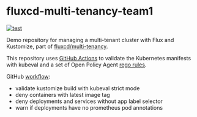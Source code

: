 # fluxcd-multi-tenancy-team1 

[![test](https://github.com/fluxcd/multi-tenancy-team1/workflows/test/badge.svg)](https://github.com/fluxcd/multi-tenancy-team1/blob/master/.github/workflows/test.yml)

Demo repository for managing a multi-tenant cluster with Flux and Kustomize,
part of [fluxcd/multi-tenancy](https://github.com/fluxcd/multi-tenancy).

This repository uses [GitHub Actions](https://github.com/marketplace/actions/kubernetes-toolset)
to validate the Kubernetes manifests with kubeval and a set of Open Policy Agent
[rego rules](https://github.com/fluxcd/multi-tenancy-team1/blob/master/.github/policy/).

GitHub [workflow](https://github.com/fluxcd/multi-tenancy-team1/blob/master/.github/workflows/test.yml):
* validate kustomize build with kubeval strict mode
* deny containers with latest image tag
* deny deployments and services without app label selector
* warn if deployments have no prometheus pod annotations
